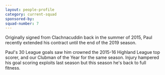 ```yaml
---
layout: people-profile
category: current-squad
sponsored-by:
squad-number: 7
---
```

Originally signed from Clachnacuddin back in the summer of 2015, Paul recently extended his contract until the end of the 2019 season.

Paul's 30 League goals saw him crowned the 2015-16 Highland League top scorer, and our Clubman of the Year for the same season. Injury hampered his goal scoring exploits last season but this season he's back to full fitness.
